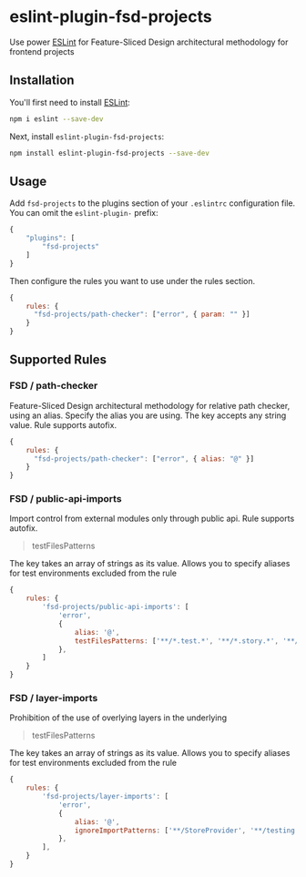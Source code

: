 # eslint-plugin-fsd-projects

Use power [ESLint](https://eslint.org/) for Feature-Sliced Design architectural methodology for frontend projects

## Installation

You'll first need to install [ESLint](https://eslint.org/):

```sh
npm i eslint --save-dev
```

Next, install `eslint-plugin-fsd-projects`:

```sh
npm install eslint-plugin-fsd-projects --save-dev
```

## Usage

Add `fsd-projects` to the plugins section of your `.eslintrc` configuration file. You can omit the `eslint-plugin-` prefix:

```js
{
    "plugins": [
        "fsd-projects"
    ]
}
```


Then configure the rules you want to use under the rules section.

```js
{
    rules: {
      "fsd-projects/path-checker": ["error", { param: "" }]
    }
}
```

## Supported Rules

### FSD / path-checker

Feature-Sliced Design architectural methodology for relative path checker,
using an alias.
Specify the alias you are using. The key accepts any string value.
Rule supports autofix.

```js
{
    rules: {
      "fsd-projects/path-checker": ["error", { alias: "@" }]
    }
}
```

### FSD / public-api-imports

Import control from external modules only through public api.
Rule supports autofix.

>testFilesPatterns

The key takes an array of strings as its value.
Allows you to specify aliases for test environments excluded from the rule
```js
{
    rules: {
        'fsd-projects/public-api-imports': [
            'error',
            {
                alias: '@',
                testFilesPatterns: ['**/*.test.*', '**/*.story.*', '**/StoreDecorator.tsx'],
            },
        ]
    }
}
```

### FSD / layer-imports

Prohibition of the use of overlying layers in the underlying

>testFilesPatterns

The key takes an array of strings as its value.
Allows you to specify aliases for test environments excluded from the rule

```js
{
    rules: {
        'fsd-projects/layer-imports': [
            'error',
            {
                alias: '@',
                ignoreImportPatterns: ['**/StoreProvider', '**/testing'],
            },
        ],
    }
}
```


